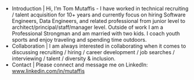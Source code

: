 - Introduction | Hi, I’m Tom Mutaffis - I have worked in technical recruiting / talent acquisition for 10+ years and currently focus on hiring Software Engineers, Data Engineers, and related professional from junior level to architect/principal/staff/manager level. Outside of work I am a Professional Strongman and am married with two kids. I coach youth sports and enjoy traveling and spending time outdoors. 
- Collaboration | I am always interested in collaborating when it comes to discussing recruiting / hiring / career development / job searches / interviewing / talent / diversity & inclusion. 
- Contact | Please connect and message me on LinkedIn: www.linkedin.com/in/mutaffis 
